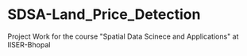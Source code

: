 # SDSA-Land_Price_Detection
Project Work for the course "Spatial Data Scinece and Applications" at IISER-Bhopal
